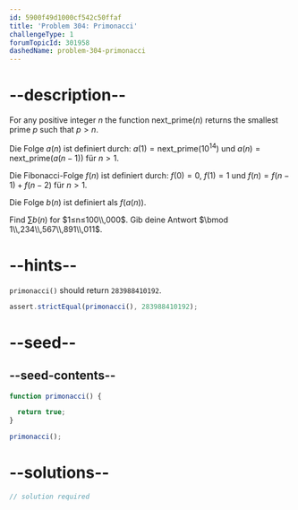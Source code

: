 ```yaml
---
id: 5900f49d1000cf542c50ffaf
title: 'Problem 304: Primonacci'
challengeType: 1
forumTopicId: 301958
dashedName: problem-304-primonacci
---
```


# --description--

For any positive integer $n$ the function $\text{next_prime}(n)$ returns the smallest prime $p$ such that $p > n$.

Die Folge $a(n)$ ist definiert durch: $a(1) = \text{next_prime}({10}^{14})$ und $a(n) = \text{next_prime}(a(n - 1))$ für $n > 1$.

Die Fibonacci-Folge $f(n)$ ist definiert durch: $f(0) = 0$, $f(1) = 1$ und $f(n) = f(n - 1) + f(n - 2)$ für $n > 1$.

Die Folge $b(n)$ ist definiert als $f(a(n))$.

Find $\sum b(n)$ for $1≤n≤100\\,000$. Gib deine Antwort $\bmod 1\\,234\\,567\\,891\\,011$.

# --hints--

`primonacci()` should return `283988410192`.

```js
assert.strictEqual(primonacci(), 283988410192);
```

# --seed--

## --seed-contents--

```js
function primonacci() {

  return true;
}

primonacci();
```

# --solutions--

```js
// solution required
```
